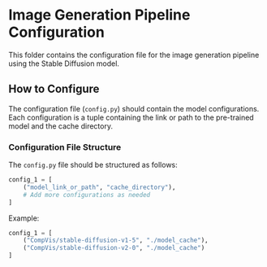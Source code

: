 # Image Generation Pipeline Configuration

This folder contains the configuration file for the image generation pipeline using the Stable Diffusion model.

## How to Configure

The configuration file (`config.py`) should contain the model configurations. Each configuration is a tuple containing the link or path to the pre-trained model and the cache directory.

### Configuration File Structure

The `config.py` file should be structured as follows:

```python
config_1 = [
    ("model_link_or_path", "cache_directory"),
    # Add more configurations as needed
]
```

Example:

```python
config_1 = [
    ("CompVis/stable-diffusion-v1-5", "./model_cache"),
    ("CompVis/stable-diffusion-v2-0", "./model_cache")
]
```